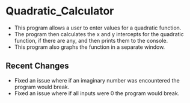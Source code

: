 # Quadratic_Calculator

- This program allows a user to enter values for a quadratic function.<br>
- The program then calculates the x and y intercepts for the quadratic function, if there are any, and then prints them to the console.<br>
- This program also graphs the function in a separate window.<br>

<h2>Recent Changes</h2>

- Fixed an issue where if an imaginary number was encountered the program would break.<br>
- Fixed an issue where if all inputs were 0 the program would break.<br>
